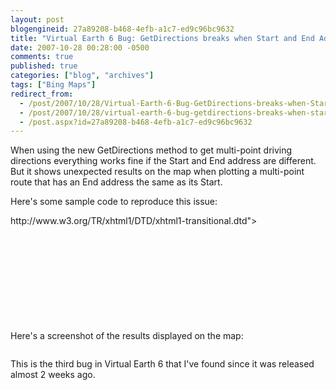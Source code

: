 ```yaml
---
layout: post
blogengineid: 27a89208-b468-4efb-a1c7-ed9c96bc9632
title: "Virtual Earth 6 Bug: GetDirections breaks when Start and End Address are the same"
date: 2007-10-28 00:28:00 -0500
comments: true
published: true
categories: ["blog", "archives"]
tags: ["Bing Maps"]
redirect_from: 
  - /post/2007/10/28/Virtual-Earth-6-Bug-GetDirections-breaks-when-Start-and-End-Address-are-the-same
  - /post/2007/10/28/virtual-earth-6-bug-getdirections-breaks-when-start-and-end-address-are-the-same
  - /post.aspx?id=27a89208-b468-4efb-a1c7-ed9c96bc9632
---
```

<!-- more -->


When using the new GetDirections method to get multi-point driving directions everything works fine if the Start and End address are different. But it shows unexpected results on the map when plotting a multi-point route that has an End address the same as its Start.



Here&#39;s some sample code to reproduce this issue:<br />
<!DOCTYPE html PUBLIC &quot;-//W3C//DTD XHTML 1.0 Transitional//EN&quot; &quot;<a href="http://www.w3.org/TR/xhtml1/DTD/xhtml1-transitional.dtd">http://www.w3.org/TR/xhtml1/DTD/xhtml1-transitional.dtd</a>&quot;><br />
<html><br />
   <head><br />
      <title></title><br />
      <meta http-equiv=&quot;Content-Type&quot; content=&quot;text/html; charset=utf-8&quot;><br />
      <script type=&quot;text/javascript&quot; src=&quot;<a href="http://dev.virtualearth.net/mapcontrol/mapcontrol.ashx?v=6&quot;></script">http://dev.virtualearth.net/mapcontrol/mapcontrol.ashx?v=6&quot;></script</a>><br />
      <script type=&quot;text/javascript&quot;><br />
         var map = null;<br />
         function GetMap()<br />
         {<br />
            map = new VEMap(&#39;myMap&#39;);<br />
            map.LoadMap();<br />
            map.GetDirections([&quot;Microsoft&quot;, &quot;Everett WA&quot;, &quot;Bellingham WA&quot;, &quot;Microsoft&quot;]);<br />
         }   <br />
      </script><br />
   </head><br />
   <body onload=&quot;GetMap();&quot;><br />
   <div id=&#39;myMap&#39; style=&quot;position:relative; width:400px; height:400px;&quot;></div><br />
   </body><br />
</html>



Here&#39;s a screenshot of the results displayed on the map:



 
<img src="/images/postsVE6Bug_MultiPointDirections.png" alt="" />



This is the third bug in Virtual Earth 6 that I&#39;ve found since it was released almost 2 weeks ago.

